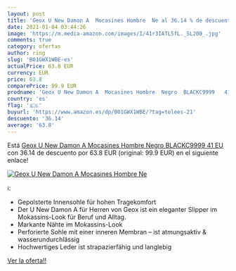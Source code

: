 ```yaml
---
layout: post
title: 'Geox U New Damon A  Mocasines Hombre  Ne al 36.14 % de descuento'
date: 2021-01-04 03:44:26
image: 'https://m.media-amazon.com/images/I/41r3IATL5fL._SL200_.jpg'
comments: true
category: ofertas
author: ring
slug: 'B01GWX1WBE-es'
actualPrice: 63.8 EUR
currency: EUR
price: 63.8
comparePrice: 99.9 EUR
prodname: 'Geox U New Damon A  Mocasines Hombre  Negro  BLACKC9999   41 EU'
country: 'es'
flag: '🇪🇸'
buyurl: 'https://www.amazon.es/dp/B01GWX1WBE/?tag=tolees-21'
descuento: '36.14'
average: '63.8'
---
```


Está [Geox U New Damon A  Mocasines Hombre  Negro  BLACKC9999   41 EU](https://www.amazon.es/dp/B01GWX1WBE/?tag=tolees-21) con 36.14 de descuento por 63.8 EUR (original: 99.9 EUR) en el siguiente enlace!

[![Geox U New Damon A  Mocasines Hombre  Ne](https://m.media-amazon.com/images/I/41r3IATL5fL._SL200_.jpg)](https://www.amazon.es/dp/B01GWX1WBE/?tag=tolees-21)

ℹ️:

- Gepolsterte Innensohle für hohen Tragekomfort
- Der U New Damon A für Herren von Geox ist ein eleganter Slipper im Mokassins-Look für Beruf und Alltag.
- Markante Nähte im Mokassins-Look
- Perforierte Sohle mit einer inneren Membran – ist atmungsaktiv & wasserundurchlässig
- Hochwertiges Leder ist strapazierfähig und langlebig

[Ver la oferta!!](https://www.amazon.es/dp/B01GWX1WBE/?tag=tolees-21)
